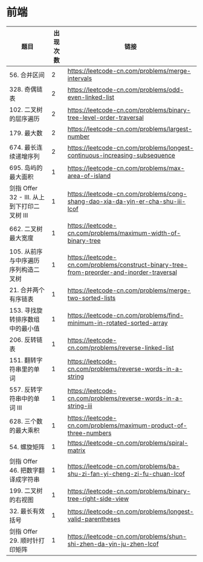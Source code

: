 # 前端

|题目|出现次数|链接|
|-|-|-|
|56. 合并区间|2|https://leetcode-cn.com/problems/merge-intervals|
|328. 奇偶链表|2|https://leetcode-cn.com/problems/odd-even-linked-list|
|102. 二叉树的层序遍历|2|https://leetcode-cn.com/problems/binary-tree-level-order-traversal|
|179. 最大数|2|https://leetcode-cn.com/problems/largest-number|
|674. 最长连续递增序列|2|https://leetcode-cn.com/problems/longest-continuous-increasing-subsequence|
|695. 岛屿的最大面积|1|https://leetcode-cn.com/problems/max-area-of-island|
|剑指 Offer 32 - III. 从上到下打印二叉树 III|1|https://leetcode-cn.com/problems/cong-shang-dao-xia-da-yin-er-cha-shu-iii-lcof|
|662. 二叉树最大宽度|1|https://leetcode-cn.com/problems/maximum-width-of-binary-tree|
|105. 从前序与中序遍历序列构造二叉树|1|https://leetcode-cn.com/problems/construct-binary-tree-from-preorder-and-inorder-traversal|
|21. 合并两个有序链表|1|https://leetcode-cn.com/problems/merge-two-sorted-lists|
|153. 寻找旋转排序数组中的最小值|1|https://leetcode-cn.com/problems/find-minimum-in-rotated-sorted-array|
|206. 反转链表|1|https://leetcode-cn.com/problems/reverse-linked-list|
|151. 翻转字符串里的单词|1|https://leetcode-cn.com/problems/reverse-words-in-a-string|
|557. 反转字符串中的单词 III|1|https://leetcode-cn.com/problems/reverse-words-in-a-string-iii|
|628. 三个数的最大乘积|1|https://leetcode-cn.com/problems/maximum-product-of-three-numbers|
|54. 螺旋矩阵|1|https://leetcode-cn.com/problems/spiral-matrix|
|剑指 Offer 46. 把数字翻译成字符串|1|https://leetcode-cn.com/problems/ba-shu-zi-fan-yi-cheng-zi-fu-chuan-lcof|
|199. 二叉树的右视图|1|https://leetcode-cn.com/problems/binary-tree-right-side-view|
|32. 最长有效括号|1|https://leetcode-cn.com/problems/longest-valid-parentheses|
|剑指 Offer 29. 顺时针打印矩阵|1|https://leetcode-cn.com/problems/shun-shi-zhen-da-yin-ju-zhen-lcof|